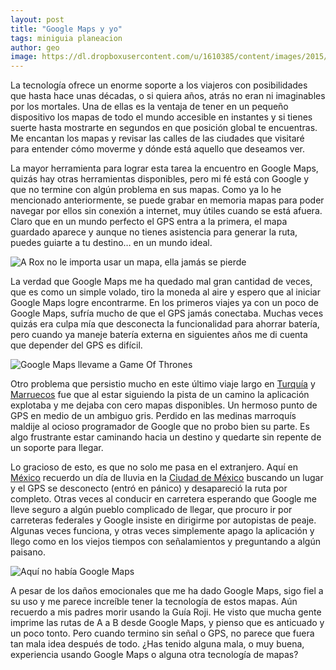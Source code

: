 ```yaml
---
layout: post
title: "Google Maps y yo"
tags: miniguia planeacion
author: geo
image: https://dl.dropboxusercontent.com/u/1610385/content/images/2015/09/IMG-20150930-WA0002.jpg
---
```


La tecnología ofrece un enorme soporte a los viajeros con posibilidades que hasta hace unas décadas, o si quiera años, atrás no eran ni imaginables por los mortales. Una de ellas es la ventaja de tener en un pequeño dispositivo los mapas de todo el mundo accesible en instantes y si tienes suerte hasta mostrarte en segundos en que posición global te encuentras. Me encantan los mapas y revisar las calles de las ciudades que visitaré para entender cómo moverme y dónde está aquello que deseamos ver.

La mayor herramienta para lograr esta tarea la encuentro en Google Maps, quizás hay otras herramientas disponibles, pero mi fé está con Google y que no termine con algún problema en sus mapas. Como ya lo he mencionado anteriormente, se puede grabar en memoria mapas para poder navegar por ellos sin conexión a internet, muy útiles cuando se está afuera. Claro que en un mundo perfecto el GPS entra a la primera, el mapa guardado aparece y aunque no tienes asistencia para generar la ruta, puedes guiarte a tu destino… en un mundo ideal.

![A Rox no le importa usar un mapa, ella jamás se pierde](https://dl.dropboxusercontent.com/u/1610385/content/images/2015/09/2014-09-13%2007.39.07.jpg)

La verdad que Google Maps me ha quedado mal gran cantidad de veces, que es como un simple volado, tiro la moneda al aire y espero que al iniciar Google Maps logre encontrarme. En los primeros viajes ya con un poco de Google Maps, sufría mucho de que el GPS jamás conectaba. Muchas veces quizás era culpa mía que desconecta la funcionalidad para ahorrar batería, pero cuando ya maneje batería externa en siguientes años me di cuenta que depender del GPS es difícil.

![Google Maps llevame a Game Of Thrones](https://dl.dropboxusercontent.com/u/1610385/content/images/2015/09/2014-04-18%2014.50.56.jpg)

Otro problema que persistio mucho en este último viaje largo en [Turquía](/tag/turquia) y [Marruecos](/tag/marruecos) fue que al estar siguiendo la pista de un camino la aplicación explotaba y me dejaba con cero mapas disponibles. Un hermoso punto de GPS en medio de un ambiguo gris. Perdido en las medinas marroquís maldije al ocioso programador de Google que no probo bien su parte. Es algo frustrante estar caminando hacia un destino y quedarte sin repente de un soporte para llegar.

Lo gracioso de esto, es que no solo me pasa en el extranjero. Aquí en [México](/tag/mexico) recuerdo un día de lluvia en la [Ciudad de México](/tag/df) buscando un lugar y el GPS se desconecto (entró en pánico) y desapareció la ruta por completo. Otras veces al conducir en carretera esperando que Google me lleve seguro a algún pueblo complicado de llegar, que procuro ir por carreteras federales y Google insiste en dirigirme por autopistas de peaje. Algunas veces funciona, y otras veces simplemente apago la aplicación y llego como en los viejos tiempos con señalamientos y preguntando a algún paisano.

![Aquí no había Google Maps](https://dl.dropboxusercontent.com/u/1610385/content/images/2015/09/2015-01-04%2014.13.41.jpg)

A pesar de los daños emocionales que me ha dado Google Maps, sigo fiel a su uso y me parece increíble tener la tecnología de estos mapas. Aún recuerdo a mis padres morir usando la Guía Roji. He visto que mucha gente imprime las rutas de A a B desde Google Maps, y pienso que es anticuado y un poco tonto. Pero cuando termino sin señal o GPS, no parece que fuera tan mala idea después de todo. ¿Has tenido alguna mala, o muy buena, experiencia usando Google Maps o alguna otra tecnología de mapas?
